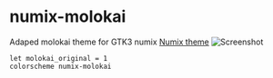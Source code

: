 numix-molokai
=============

Adaped molokai theme for GTK3 numix
[Numix theme](http://satya164.deviantart.com/art/Numix-GTK3-theme-360223962)
![Screenshot](https://github.com/Nicklasos/numix-molokai/blob/master/numix-molokai.png?raw=true)

```viml
let molokai_original = 1
colorscheme numix-molokai
```
